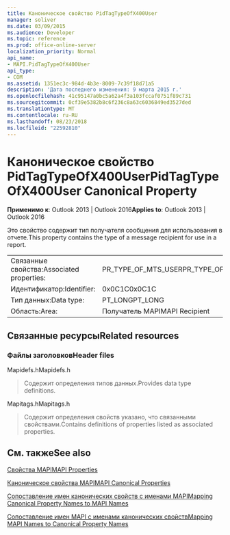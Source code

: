 ```yaml
---
title: Каноническое свойство PidTagTypeOfX400User
manager: soliver
ms.date: 03/09/2015
ms.audience: Developer
ms.topic: reference
ms.prod: office-online-server
localization_priority: Normal
api_name:
- MAPI.PidTagTypeOfX400User
api_type:
- COM
ms.assetid: 1351ec3c-984d-4b3e-8009-7c39f18d71a5
description: 'Дата последнего изменения: 9 марта 2015 г.'
ms.openlocfilehash: 41c95147a0bc5a62a4f3a103fccaf0751f89c731
ms.sourcegitcommit: 0cf39e5382b8c6f236c8a63c6036849ed3527ded
ms.translationtype: MT
ms.contentlocale: ru-RU
ms.lasthandoff: 08/23/2018
ms.locfileid: "22592810"
---
```

# <a name="pidtagtypeofx400user-canonical-property"></a><span data-ttu-id="dd128-103">Каноническое свойство PidTagTypeOfX400User</span><span class="sxs-lookup"><span data-stu-id="dd128-103">PidTagTypeOfX400User Canonical Property</span></span>

  
  
<span data-ttu-id="dd128-104">**Применимо к**: Outlook 2013 | Outlook 2016</span><span class="sxs-lookup"><span data-stu-id="dd128-104">**Applies to**: Outlook 2013 | Outlook 2016</span></span> 
  
<span data-ttu-id="dd128-105">Это свойство содержит тип получателя сообщения для использования в отчете.</span><span class="sxs-lookup"><span data-stu-id="dd128-105">This property contains the type of a message recipient for use in a report.</span></span>
  
|||
|:-----|:-----|
|<span data-ttu-id="dd128-106">Связанные свойства:</span><span class="sxs-lookup"><span data-stu-id="dd128-106">Associated properties:</span></span>  <br/> |<span data-ttu-id="dd128-107">PR_TYPE_OF_MTS_USER</span><span class="sxs-lookup"><span data-stu-id="dd128-107">PR_TYPE_OF_MTS_USER</span></span>  <br/> |
|<span data-ttu-id="dd128-108">Идентификатор:</span><span class="sxs-lookup"><span data-stu-id="dd128-108">Identifier:</span></span>  <br/> |<span data-ttu-id="dd128-109">0x0C1C</span><span class="sxs-lookup"><span data-stu-id="dd128-109">0x0C1C</span></span>  <br/> |
|<span data-ttu-id="dd128-110">Тип данных:</span><span class="sxs-lookup"><span data-stu-id="dd128-110">Data type:</span></span>  <br/> |<span data-ttu-id="dd128-111">PT_LONG</span><span class="sxs-lookup"><span data-stu-id="dd128-111">PT_LONG</span></span>  <br/> |
|<span data-ttu-id="dd128-112">Область:</span><span class="sxs-lookup"><span data-stu-id="dd128-112">Area:</span></span>  <br/> |<span data-ttu-id="dd128-113">Получатель MAPI</span><span class="sxs-lookup"><span data-stu-id="dd128-113">MAPI Recipient</span></span>  <br/> |
   
## <a name="related-resources"></a><span data-ttu-id="dd128-114">Связанные ресурсы</span><span class="sxs-lookup"><span data-stu-id="dd128-114">Related resources</span></span>

### <a name="header-files"></a><span data-ttu-id="dd128-115">Файлы заголовков</span><span class="sxs-lookup"><span data-stu-id="dd128-115">Header files</span></span>

<span data-ttu-id="dd128-116">Mapidefs.h</span><span class="sxs-lookup"><span data-stu-id="dd128-116">Mapidefs.h</span></span>
  
> <span data-ttu-id="dd128-117">Содержит определения типов данных.</span><span class="sxs-lookup"><span data-stu-id="dd128-117">Provides data type definitions.</span></span>
    
<span data-ttu-id="dd128-118">Mapitags.h</span><span class="sxs-lookup"><span data-stu-id="dd128-118">Mapitags.h</span></span>
  
> <span data-ttu-id="dd128-119">Содержит определения свойств указано, что связанными свойствами.</span><span class="sxs-lookup"><span data-stu-id="dd128-119">Contains definitions of properties listed as associated properties.</span></span>
    
## <a name="see-also"></a><span data-ttu-id="dd128-120">См. также</span><span class="sxs-lookup"><span data-stu-id="dd128-120">See also</span></span>



[<span data-ttu-id="dd128-121">Свойства MAPI</span><span class="sxs-lookup"><span data-stu-id="dd128-121">MAPI Properties</span></span>](mapi-properties.md)
  
[<span data-ttu-id="dd128-122">Каноническое свойства MAPI</span><span class="sxs-lookup"><span data-stu-id="dd128-122">MAPI Canonical Properties</span></span>](mapi-canonical-properties.md)
  
[<span data-ttu-id="dd128-123">Сопоставление имен канонических свойств с именами MAPI</span><span class="sxs-lookup"><span data-stu-id="dd128-123">Mapping Canonical Property Names to MAPI Names</span></span>](mapping-canonical-property-names-to-mapi-names.md)
  
[<span data-ttu-id="dd128-124">Сопоставление имен MAPI с именами канонических свойств</span><span class="sxs-lookup"><span data-stu-id="dd128-124">Mapping MAPI Names to Canonical Property Names</span></span>](mapping-mapi-names-to-canonical-property-names.md)


